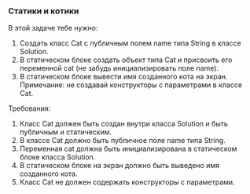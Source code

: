 
### Статики и котики

В этой задаче тебе нужно:
1. Создать класс Cat с публичным полем name типа String в классе Solution.
2. В статическом блоке создать объект типа Cat и присвоить его переменной cat (не забудь инициализировать поле name).
3. В статическом блоке вывести имя созданного кота на экран.
Примечание: не создавай конструкторы с параметрами в классе Cat.


Требования:
1.	Класс Cat должен быть создан внутри класса Solution и быть публичным и статическим.
2.	В классе Cat должно быть публичное поле name типа String.
3.	Переменная cat должна быть инициализирована в статическом блоке класса Solution.
4.	В статическом блоке на экран должно быть выведено имя созданного кота.
5.	Класс Cat не должен содержать конструкторы с параметрами.


